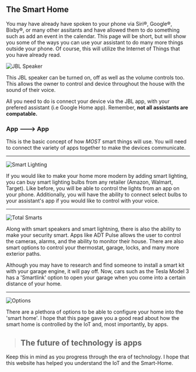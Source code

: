 ## The Smart Home

You may have already have spoken to your phone via Siri®, Google®, Bixby®, or many other assitants and have allowed them to do something such as add an event in the calendar. This page will be short, but will show you some of the ways you can use your assistant to do many more things outside your phone. Of course, this will utilize the Internet of Things that you have already read. 

![JBL Speaker](https://media0.giphy.com/media/l49JCPgHnBLNJyV0Y/giphy.webp?cid=ecf05e47g8zx689o62cprw0fbc5dv5bml1jvd4xylf7jj937&rid=giphy.webp)

This JBL speaker can be turned on, off as well as the volume controls too. This allows the owner to control and device throughout the house with the sound of their voice. 

All you need to do is connect your device via the JBL app, with your prefered assistant (i.e Google Home app). Remember, **not all assistants are compatable.** 

### App ---> App
This is the basic concept of how *MOST* smart things will use. You will need to connect the variety of apps together to make the devices communicate. 

---

![Smart Lighting](https://media0.giphy.com/media/hluswkP4v8WSk/200w.webp?cid=ecf05e47lssv7eb8f1sxn4wjri6w9lrlg2dmm0nrc4ok71zj&rid=200w.webp)

If you would like to make your home more modern by adding smart lighting, you can buy smart lighting bulbs from any retailer (Amazon, Walmart, Target). Like before, you will be able to control the lights from an app on your phone. Additionally, you will have the ability to connect select bulbs to your assistant's app if you would like to control with your voice. 

---

![Total Smarts](https://media0.giphy.com/media/jsqbq7Qd7i1ochcVef/200w.webp?cid=ecf05e47rf392y6c11cz775cq9grtkprm87sm3z1sbb87n4v&rid=200w.webp)

Along with smart speakers and smart lightning, there is also the ability to make your security smart. Apps like ADT Pulse allows the user to control the cameras, alarms, and the ability to monitor their house. There are also smart options to control your thermostat, garage, locks, and many more exterior paths. 

Although you may have to research and find someone to install a smart kit with your garage engine, it will pay off. Now, cars such as the Tesla Model 3 has a 'Smartlink' option to open your garage when you come into a certain distance of your home. 

---

![Options](https://media0.giphy.com/media/J4yNWuvc2afezrAnQ2/200w.webp?cid=ecf05e47j99w7r8mrd53d2xyupwa3jwnsmju62uq9js19hs6&rid=200w.webp)

There are a plethora of options to be able to configure your home into the 'smart home'. I hope that this page gave you a good read about how the smart home is controlled by the IoT and, most importantly, by apps.

> ## The future of technology is apps

Keep this in mind as you progress through the era of technology. I hope that this website has helped you understand the IoT and the Smart-Home.
